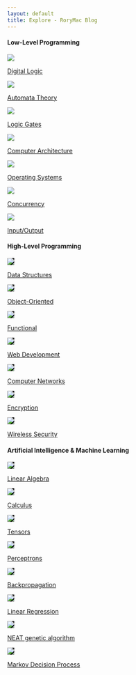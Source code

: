 ```yaml
---
layout: default
title: Explore - RoryMac Blog
---
```

<div class="topic">
    <div class="topic-title"><h4>Low-Level Programming</h4></div>
    <div class="portal-container">
        <a class="no-underline" href="/Low-Level Programming/Digital Logic.html">
        <div class="portal zoom small">
                <div class="portal-image"><img src="/Assets/images/truth_table_dark.png"></div>
            <div class="portal-title">
                <p>Digital Logic</p>
            </div>
        </div></a>
        <a class="no-underline" href="/Low-Level Programming/Automata Theory.html">
        <div class="portal zoom small">
                <div class="portal-image"><img src="/Assets/images/automata_portal.png"></div>
            <div class="portal-title">
                <p>Automata Theory</p>
            </div>
        </div></a>
        <a class="no-underline" href="/Low-Level Programming/Logic Gates.html">
        <div class="portal zoom small">
                <div class="portal-image"><img src="/Assets/images/ttl_logic_portal_dark.png"></div>
            <div class="portal-title">
                <p>Logic Gates</p>
            </div>
        </div></a>
        <a class="no-underline" href="/Low-Level Programming/Computer Architecture.html">
        <div class="portal zoom small">
                <div class="portal-image"><img src="/Assets/images/computer_architecture_portal.png"></div>
            <div class="portal-title">
                <p>Computer Architecture</p>
            </div>
        </div></a>
        <a class="no-underline" href="/Low-Level Programming/Operating%20Systems.html">
        <div class="portal zoom small">
                <div class="portal-image"><img src="/Assets/images/TBD.jpg"></div>
            <div class="portal-title">
                <p>Operating Systems</p>
            </div>
        </div></a>
        <a class="no-underline" href="/Low-Level Programming/Concurrency.html">
        <div class="portal zoom small">
            <div class="portal-image">
                <img src="/Assets/images/TBD.jpg">
            </div>
            <div class="portal-title">
                <p>Concurrency</p>
            </div>
        </div></a>
        <a class="no-underline" href="/Low-Level Programming/IO.html">
        <div class="portal zoom small">
                <div class="portal-image"><img src="/Assets/images/IO_portal.png"></div>
            <div class="portal-title">
                <p>Input/Output</p>
            </div>
        </div></a>
    </div>
</div>


<div class="topic">
    <div class="topic-title"><h4>High-Level Programming</h4></div>
    <div class="portal-container">
        <a class="no-underline" href="/High-Level Programming/data structures and algorithms.html">
        <div class="portal zoom small">
            <div class="portal-image">
                <img style="background-color: black" src="/Assets/images/TBD.jpg">
            </div>
            <div class="portal-title">
                <p>Data Structures</p>
            </div>
        </div></a>
        <a class="no-underline" href="/High-Level Programming/object-oriented programming.html">
        <div class="portal zoom small">
            <div class="portal-image">
                <img style="background-color: black" src="/Assets/images/oop_portal2.png">
            </div>
            <div class="portal-title">
                <p>Object-Oriented</p>
            </div>
        </div></a>
        <a class="no-underline" href="/High-Level Programming/Functional.html">
        <div class="portal zoom small">
                <div class="portal-image">
                    <img style="background-color: black" src="/Assets/images/TBD.jpg">
                </div>
            <div class="portal-title">
                <p>Functional</p>
            </div>
        </div></a>
        <a class="no-underline" href="/High-Level Programming/web development.html">           
        <div class="portal zoom small">
            <div class="portal-image">
                <img style="background-color: black" src="/Assets/images/html_progression_4.png">
            </div>
            <div class="portal-title">
                <p>Web Development</p>
            </div>
        </div></a>
        <a class="no-underline" href="/High-Level Programming/Computer Networks.html">
        <div class="portal zoom small">
                <div class="portal-image">
                    <img style="background-color: black" src="/Assets/images/network_portal.png">
                </div>
            <div class="portal-title">
                <p>Computer Networks</p>
            </div>
        </div></a>
        <a class="no-underline" href="/High-Level Programming/Encryption.html">
        <div class="portal zoom small">
                <div class="portal-image">
                    <img style="background-color: black" src="/Assets/images/encryption_portal.png">
                </div>
            <div class="portal-title">
                <p>Encryption</p>
            </div>
        </div></a>
        <a class="no-underline" href="/High-Level Programming/Wireless Security.html">
        <div class="portal zoom small">
                <div class="portal-image">
                    <img style="background-color: black" src="/Assets/images/wireless_security_portal.png">
                </div>
            <div class="portal-title">
                <p>Wireless Security</p>
            </div>
        </div></a>
    </div>
</div>


<div class="topic">
    <div class="topic-title"><h4>Artificial Intelligence & Machine Learning</h4></div>
    <div class="portal-container">
        <a class="no-underline" href="/AI&ML/Linear Algebra.html">
        <div class="portal zoom small">
                <div class="portal-image">
                    <img style="background-color: black" src="/Assets/images/linear_algebra_portal.png">
                </div>
            <div class="portal-title">
                <p>Linear Algebra</p>
            </div>
        </div></a>
        <a class="no-underline" href="/AI&ML/Calculus.html">
        <div class="portal zoom small">
            <div class="portal-image">
                    <img style="background-color: black" src="/Assets/images/multivar_calc_portal.png">
                </div>
            <div class="portal-title">
                <p>Calculus</p>
            </div>
        </div></a>
        <a class="no-underline" href="/AI&ML/Tensors.html">
        <div class="portal zoom small">
            <div class="portal-image">
                    <img style="background-color: black" src="/Assets/images/tensor_portal.png">
                </div>
            <div class="portal-title">
                <p>Tensors</p>
            </div>
        </div></a>
        <a class="no-underline" href="/AI&ML/Perceptrons.html">
        <div class="portal zoom small">
            <div class="portal-image">
                    <img style="background-color: black" src="/Assets/images/basic_nn_dark.png">
                </div>
            <div class="portal-title">
                <p>Perceptrons</p>
            </div>
        </div></a>
        <a class="no-underline" href="/AI&ML/Gradient Descent & Backpropagation.html">
        <div class="portal zoom small">
            <div class="portal-image">
                    <img style="background-color: black" src="/Assets/images/backprop_portal.png">
                </div>
            <div class="portal-title">
                <p>Backpropagation</p>
            </div>
        </div></a>
        <a class="no-underline" href="/AI&ML/linear regression.html">
        <div class="portal zoom small">
            <div class="portal-image">
                    <img style="background-color: black" src="/Assets/images/linear_regression_portal.png">
                </div>
            <div class="portal-title">
                <p>Linear Regression</p>
            </div>
        </div></a>
        <a class="no-underline" href="/AI&ML/NEAT.html">
        <div class="portal zoom small">
            <div class="portal-image">
                <img style="background-color: black" src="/Assets/images/NEAT_portal_dark.png">
            </div>
            <div class="portal-title">
                <p>NEAT genetic algorithm</p>
            </div>
        </div></a>
        <a class="no-underline" href="/AI&ML/Markov Decision Process.html">
        <div class="portal zoom small">
            <div class="portal-image">
                    <img style="background-color: black" src="/Assets/images/markov_portal.png">
                </div>
            <div class="portal-title">
                <p>Markov Decision Process</p>
            </div>
        </div></a>
    </div>
</div>
